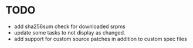 TODO
====
* add sha256sum check for downloaded srpms
* update some tasks to not display as changed.
* add support for custom source patches in addition to custom spec files
